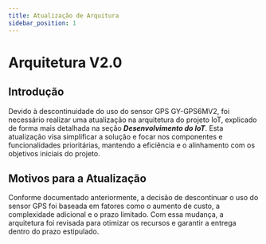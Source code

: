 ```yaml
---
title: Atualização de Arquitura
sidebar_position: 1
---
```


# Arquitetura V2.0

## Introdução
Devido à descontinuidade do uso do sensor GPS GY-GPS6MV2, foi necessário realizar uma atualização na arquitetura do projeto IoT, explicado de forma mais detalhada na seção ***Desenvolvimento do IoT***. Esta atualização visa simplificar a solução e focar nos componentes e funcionalidades prioritárias, mantendo a eficiência e o alinhamento com os objetivos iniciais do projeto.

## Motivos para a Atualização
Conforme documentado anteriormente, a decisão de descontinuar o uso do sensor GPS foi baseada em fatores como o aumento de custo, a complexidade adicional e o prazo limitado. Com essa mudança, a arquitetura foi revisada para otimizar os recursos e garantir a entrega dentro do prazo estipulado.